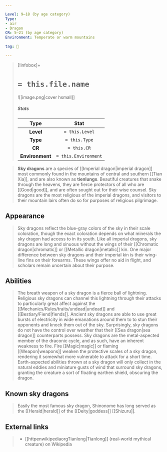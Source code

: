 ```yaml
---

Level: 9–18 (by age category)
Type:
- air
- Dragon
CR: 5–21 (by age category)
Environment: Temperate or warm mountains

tag: 👹

---
```


> [!infobox]+
> #  `= this.file.name`
> ![[image.png|cover hsmall]]
> ##### Stats
> Type | Stat |
> :---:|:---:|
> **Level** | `= this.Level` |
> **Type** | `= this.Type` |
> **CR** | `= this.CR` |
> **Environment** | `= this.Environment` |



> **Sky dragons** are a species of [[Imperial dragon|imperial dragon]] most commonly found in the mountains of central and southern [[Tian Xia]], and are also known as **tienlungs**. Beautiful creatures that snake through the heavens, they are fierce protectors of all who are [[Good|good]], and are often sought out for their wise counsel. Sky dragons are the most religious of the imperial dragons, and visitors to their mountain lairs often do so for purposes of religious pilgrimage.



## Appearance

> Sky dragons reflect the blue-gray colors of the sky in their scale coloration, though the exact coloration depends on what minerals the sky dragon had access to in its youth. Like all imperial dragons, sky dragons are long and sinuous without the wings of their [[Chromatic dragon|chromatic]] or [[Metallic dragon|metallic]] kin. One major difference between sky dragons and their imperial kin is their wing-line fins on their forearms. These wings offer no aid in flight, and scholars remain uncertain about their purpose.


## Abilities

> The breath weapon of a sky dragon is a fierce ball of lightning. Religious sky dragons can channel this lightning through their attacks to particularly great affect against the [[Mechanics/Rules/traits/undead|undead]] and [[Bestiary/Fiend|fiends]]. Ancient sky dragons are able to use great bursts of electricity in wide emanations around them to to stun their opponents and knock them out of the sky. Surprisingly, sky dragons do not have the control over weather that their [[Sea dragon|sea dragon]] counterparts possess.
> Sky dragons are the metal-aspected member of the draconic cycle, and as such, have an inherent weakness to fire. Fire [[Magic|magic]] or flaming [[Weapon|weapons]] weaken the protective scales of a sky dragon, rendering it somewhat more vulnerable to attack for a short time. Earth-aspected abilities thrown at a sky dragon will only collect in the natural eddies and miniature gusts of wind that surround sky dragons, granting the creature a sort of floating earthen shield, obscuring the dragon.


## Known sky dragons

> Easily the most famous sky dragon, Shinonome has long served as the [[Herald|herald]] of the [[Deity|goddess]] [[Shizuru]].




## External links

> - [[httpenwikipediaorgTianlong|Tianlong]] (real-world mythical creature) on Wikipedia





